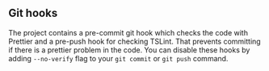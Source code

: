 ## Git hooks

The project contains a pre-commit git hook which checks the code with Prettier and a pre-push hook for checking TSLint. That prevents committing if there is a prettier problem in the code. You can disable these hooks by adding `--no-verify` flag to your `git commit` or `git push` command.
